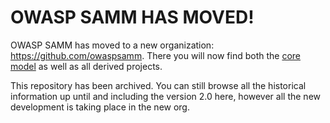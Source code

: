 # OWASP SAMM HAS MOVED!

OWASP SAMM has moved to a new organization: https://github.com/owaspsamm. There you will now find both the [core model](https://github.com/owaspsamm/core) as well as all derived projects. 

This repository has been archived. You can still browse all the historical information up until and including the version 2.0 here, however all the new development is taking place in the new org.

